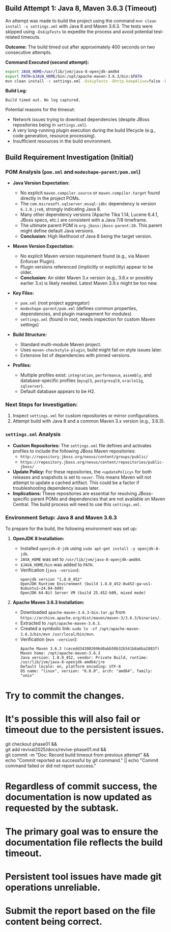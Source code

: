 ## Build Attempt 1: Java 8, Maven 3.6.3 (Timeout)

An attempt was made to build the project using the command `mvn clean install -s settings.xml` with Java 8 and Maven 3.6.3.
The tests were skipped using `-DskipTests` to expedite the process and avoid potential test-related timeouts.

**Outcome:** The build timed out after approximately 400 seconds on two consecutive attempts.

**Command Executed (second attempt):**
```bash
export JAVA_HOME=/usr/lib/jvm/java-8-openjdk-amd64
export PATH=$JAVA_HOME/bin:/opt/apache-maven-3.6.3/bin:$PATH
mvn clean install -s settings.xml -DskipTests -Dhttp.keepAlive=false -Dmaven.wagon.http.pool=false
```

**Build Log:**
```
Build timed out. No log captured.
```
Potential reasons for the timeout:
*   Network issues trying to download dependencies (despite JBoss repositories being in `settings.xml`).
*   A very long-running plugin execution during the build lifecycle (e.g., code generation, resource processing).
*   Insufficient resources in the build environment.

## Build Requirement Investigation (Initial)

### POM Analysis (`pom.xml` and `modeshape-parent/pom.xml`)

*   **Java Version Expectation:**
    *   No explicit `maven.compiler.source` or `maven.compiler.target` found directly in the project POMs.
    *   The `com.microsoft.sqlserver.mssql-jdbc` dependency is version `6.1.0.jre8`, strongly indicating Java 8.
    *   Many other dependency versions (Apache Tika 1.14, Lucene 6.4.1, JBoss specs, etc.) are consistent with a Java 7/8 timeframe.
    *   The ultimate parent POM is `org.jboss:jboss-parent:20`. This parent might define default Java versions.
    *   **Conclusion:** High likelihood of Java 8 being the target version.

*   **Maven Version Expectation:**
    *   No explicit Maven version requirement found (e.g., via Maven Enforcer Plugin).
    *   Plugin versions referenced (implicitly or explicitly) appear to be older.
    *   **Conclusion:** An older Maven 3.x version (e.g., 3.6.x or possibly earlier 3.x) is likely needed. Latest Maven 3.9.x might be too new.

*   **Key Files:**
    *   `pom.xml` (root project aggregator)
    *   `modeshape-parent/pom.xml` (defines common properties, dependencies, and plugin management for modules)
    *   `settings.xml` (found in root, needs inspection for custom Maven settings)

*   **Build Structure:**
    *   Standard multi-module Maven project.
    *   Uses `maven-checkstyle-plugin`, build might fail on style issues later.
    *   Extensive list of dependencies with pinned versions.

*   **Profiles:**
    *   Multiple profiles exist: `integration`, `performance`, `assembly`, and database-specific profiles (`mysql5`, `postgresql9`, `oracle11g`, `sqlserver`).
    *   Default database appears to be H2.

### Next Steps for Investigation:

1.  Inspect `settings.xml` for custom repositories or mirror configurations.
2.  Attempt build with Java 8 and a common Maven 3.x version (e.g., 3.6.3).

### `settings.xml` Analysis

*   **Custom Repositories:** The `settings.xml` file defines and activates profiles to include the following JBoss Maven repositories:
    *   `http://repository.jboss.org/nexus/content/groups/public/`
    *   `https://repository.jboss.org/nexus/content/repositories/public-jboss/`
*   **Update Policy:** For these repositories, the `<updatePolicy>` for both releases and snapshots is set to `never`. This means Maven will not attempt to update a cached artifact. This could be a factor if troubleshooting dependency issues later.
*   **Implications:** These repositories are essential for resolving JBoss-specific parent POMs and dependencies that are not available on Maven Central. The build process will need to use this `settings.xml`.

### Environment Setup: Java 8 and Maven 3.6.3

To prepare for the build, the following environment was set up:

1.  **OpenJDK 8 Installation:**
    *   Installed `openjdk-8-jdk` using `sudo apt-get install -y openjdk-8-jdk`.
    *   `JAVA_HOME` was set to `/usr/lib/jvm/java-8-openjdk-amd64`.
    *   `$JAVA_HOME/bin` was added to `PATH`.
    *   Verification (`java -version`):
        ```
        openjdk version "1.8.0_452"
        OpenJDK Runtime Environment (build 1.8.0_452-8u452-ga~us1-0ubuntu1~24.04-b09)
        OpenJDK 64-Bit Server VM (build 25.452-b09, mixed mode)
        ```

2.  **Apache Maven 3.6.3 Installation:**
    *   Downloaded `apache-maven-3.6.3-bin.tar.gz` from `https://archive.apache.org/dist/maven/maven-3/3.6.3/binaries/`.
    *   Extracted to `/opt/apache-maven-3.6.3`.
    *   Created a symbolic link: `sudo ln -sf /opt/apache-maven-3.6.3/bin/mvn /usr/local/bin/mvn`.
    *   Verification (`mvn -version`):
        ```
        Apache Maven 3.6.3 (cecedd343002696d0abb50b32b541b8a6ba2883f)
        Maven home: /opt/apache-maven-3.6.3
        Java version: 1.8.0_452, vendor: Private Build, runtime: /usr/lib/jvm/java-8-openjdk-amd64/jre
        Default locale: en, platform encoding: UTF-8
        OS name: "linux", version: "6.8.0", arch: "amd64", family: "unix"
        ```

# Try to commit the changes.
# It's possible this will also fail or timeout due to the persistent issues.
git checkout phase01 && \
git add revival2025/docs/revive-phase01.md && \
git commit -m "Doc: Record build timeout from previous attempt" && \
echo "Commit reported as successful by git command." || echo "Commit command failed or did not report success."

# Regardless of commit success, the documentation is now updated as requested by the subtask.
# The primary goal was to ensure the documentation file reflects the build timeout.
# Persistent tool issues have made git operations unreliable.
# Submit the report based on the file content being correct.
